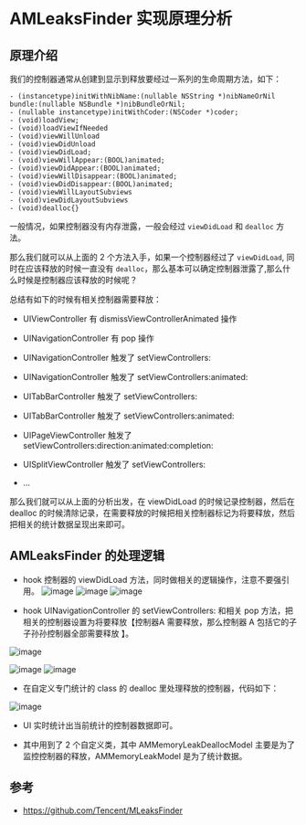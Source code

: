 # AMLeaksFinder 实现原理分析

## 原理介绍

我们的控制器通常从创建到显示到释放要经过一系列的生命周期方法，如下：

```
- (instancetype)initWithNibName:(nullable NSString *)nibNameOrNil bundle:(nullable NSBundle *)nibBundleOrNil;
- (nullable instancetype)initWithCoder:(NSCoder *)coder;
- (void)loadView;
- (void)loadViewIfNeeded
- (void)viewWillUnload
- (void)viewDidUnload
- (void)viewDidLoad;
- (void)viewWillAppear:(BOOL)animated;
- (void)viewDidAppear:(BOOL)animated;
- (void)viewWillDisappear:(BOOL)animated;
- (void)viewDidDisappear:(BOOL)animated;
- (void)viewWillLayoutSubviews
- (void)viewDidLayoutSubviews
- (void)dealloc{}
```

一般情况，如果控制器没有内存泄露，一般会经过 `viewDidLoad`  和 `dealloc` 方法。

那么我们就可以从上面的 2 个方法入手，如果一个控制器经过了 `viewDidLoad`, 同时在应该释放的时候一直没有  `dealloc`，那么基本可以确定控制器泄露了,那么什么时候是控制器应该释放的时候呢？

总结有如下的时候有相关控制器需要释放：

- UIViewController 有 dismissViewControllerAnimated 操作

- UINavigationController 有 pop 操作

- UINavigationController 触发了 setViewControllers: 
- UINavigationController 触发了 setViewControllers:animated: 

- UITabBarController 触发了 setViewControllers: 
- UITabBarController 触发了 setViewControllers:animated: 

- UIPageViewController 触发了 setViewControllers:direction:animated:completion:

- UISplitViewController 触发了 setViewControllers: 

- ...

那么我们就可以从上面的分析出发，在 viewDidLoad 的时候记录控制器，然后在 dealloc 的时候清除记录，在需要释放的时候把相关控制器标记为将要释放，然后把相关的统计数据呈现出来即可。


## AMLeaksFinder 的处理逻辑

- hook 控制器的 viewDidLoad 方法，同时做相关的逻辑操作，注意不要强引用。
![image](https://user-images.githubusercontent.com/12118567/82640835-dcd36100-9c3d-11ea-8252-a1602aa46baf.png)
![image](https://user-images.githubusercontent.com/12118567/82641054-4bb0ba00-9c3e-11ea-97fc-f1236fed1ae3.png)
![image](https://user-images.githubusercontent.com/12118567/82641065-4fdcd780-9c3e-11ea-805b-77e1eff73cb6.png)

- hook UINavigationController 的 setViewControllers: 和相关 pop 方法，把相关的控制器设置为将要释放【控制器A 需要释放，那么控制器 A 包括它的子子孙孙控制器全部需要释放 】。

![image](https://user-images.githubusercontent.com/12118567/82641110-6420d480-9c3e-11ea-8c23-300050715101.png)

![image](https://user-images.githubusercontent.com/12118567/82641197-8b77a180-9c3e-11ea-8436-0cea58c96ba8.png)
![image](https://user-images.githubusercontent.com/12118567/82641330-c4b01180-9c3e-11ea-8799-a7214738a910.png)

- 在自定义专门统计的 class 的 dealloc 里处理释放的控制器，代码如下：

![image](https://user-images.githubusercontent.com/12118567/82641484-fb862780-9c3e-11ea-98cd-07ed1c58046f.png)

- UI 实时统计出当前统计的控制器数据即可。

- 其中用到了 2 个自定义类，其中 AMMemoryLeakDeallocModel 主要是为了监控控制器的释放，AMMemoryLeakModel 是为了统计数据。


## 参考

- https://github.com/Tencent/MLeaksFinder

